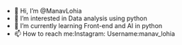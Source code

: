 - 👋 Hi, I’m @ManavLohia
- 👀 I’m interested in Data analysis using python
- 🌱 I’m currently learning Front-end and AI in python
- 📫 How to reach me:Instagram: Username:manav_lohia

<!---
ManavLohia945/ManavLohia945 is a ✨ special ✨ repository because its `README.md` (this file) appears on your GitHub profile.
You can click the Preview link to take a look at your changes.
--->
